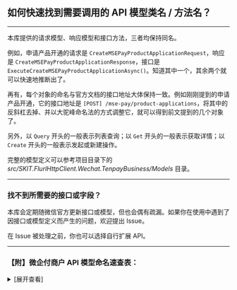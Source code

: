 ﻿## 如何快速找到需要调用的 API 模型类名 / 方法名？

---

本库提供的请求模型、响应模型和接口方法，三者均保持同名。

例如，申请产品开通的请求是 `CreateMSEPayProductApplicationRequest`，响应是 `CreateMSEPayProductApplicationResponse`，接口是 `ExecuteCreateMSEPayProductApplicationAsync()`。知道其中一个，其余两个就可以快速地推断出了。

再有，每个对象的命名与官方文档的接口地址大体保持一致。例如刚刚提到的申请产品开通，它的接口地址是 `[POST] /mse-pay/product-applications`，将其中的反斜杠去掉、并以大驼峰命名法的方式调整它，就可以得到前文提到的几个对象了。

另外，以 `Query` 开头的一般表示列表查询；以 `Get` 开头的一般表示获取详情；以 `Create` 开头的一般表示发起或新建操作。

完整的模型定义可以参考项目目录下的 _src/SKIT.FlurlHttpClient.Wechat.TenpayBusiness/Models_ 目录。

---

### 找不到所需要的接口或字段？

本库会定期随微信官方更新接口或模型，但也会偶有疏漏。如果你在使用中遇到了因接口或模型定义而产生的问题，欢迎提出 Issue。

在 Issue 被处理之前，你也可以选择自行扩展 API。

---

### 【附】微企付商户 API 模型命名速查表：

<details>

<summary>[展开查看]</summary>

-   商户入驻

    -   申请产品开通：`CreateMSEPayProductApplication`

    -   查询产品开通：`GetMSEPayProductApplicationByOutRequestNumber` / `GetMSEPayProductApplicationByRequestNumber`

    -   创建开通跳转链接：`CreateMSEPayProductApplicationLink`

    -   图片上传接口：`UploadFile`

-   H5 支付

    -   H5 支付预下单：`CreateMSEPayPaymentH5Pay`

    -   根据交易订单查询付款结果：`GetMSEPayPaymentByOutPaymentId` / `GetMSEPayPaymentByPaymentId`

    -   主动关单：`CloseMSEPayPayment`

    -   主动关单：`CloseMSEPayPayment`

-   公共资源 Redirect：

    -   获取跳转对象：`CreateMSEPayRedirectLink`

-   文件获取：

    -   获取账单文件下载地址：`GetMSEPayAccountBill`

    -   文件获取：`DownloadMSEPayAccountBill`

</details>
